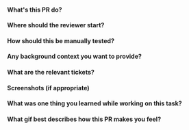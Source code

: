 #### What's this PR do?

#### Where should the reviewer start?

#### How should this be manually tested?

#### Any background context you want to provide?

#### What are the relevant tickets?

#### Screenshots (if appropriate)

#### What was one thing you learned while working on this task?

#### What gif best describes how this PR makes you feel?
